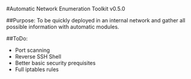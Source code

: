 #Automatic Network Enumeration Toolkit v0.5.0

##Purpose:
To be quickly deployed in an internal network and gather all possible information with automatic modules.

##ToDo:
* Port scanning
* Reverse SSH Shell
* Better basic security prequisites
* Full iptables rules
